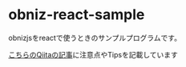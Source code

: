 # obniz-react-sample

obnizjsをreactで使うときのサンプルプログラムです。


[こちらのQiitaの記事](https://qiita.com/drafts/324ab34bfdabeb5767cb/edit)に注意点やTipsを記載しています
